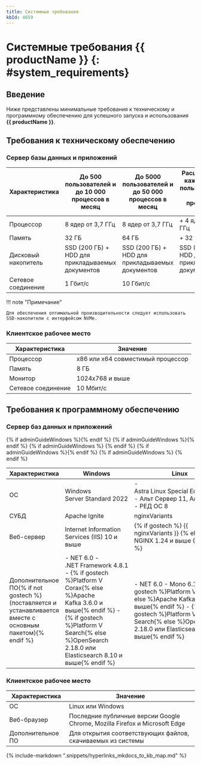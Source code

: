 ```yaml
---
title: Системные требования
kbId: 4659
---
```


# Системные требования {{ productName }} {: #system_requirements}

## Введение

Ниже представлены минимальные требования к техническому и программному обеспечению для успешного запуска и использования **{{ productName }}**.

## Требования к техническому обеспечению

### Сервер базы данных и приложений

| Характеристика | До 500 пользователей и до 10 000 процессов в месяц | До 5000 пользователей и до 50 000 процессов в месяц | Расширение на каждые 4000 пользователей и 30 000 процессов в месяц |
| --- | --- | --- | --- |
| Процессор | 8 ядер от 3,7 ГГц | 8 ядер от 3,7 ГГц | + 4 ядра от 3,7 ГГц |
| Память | 32 ГБ | 64 ГБ | + 32 ГБ |
| Дисковый накопитель | SSD (200 ГБ) + HDD для прикладываемых документов | SSD (200 ГБ) + HDD для прикладываемых документов | SSD (200 ГБ) + HDD для прикладываемых документов |
| Сетевое соединение | 1 Гбит/с | 10 Гбит/с |  |

!!! note "Примечание"

    Для обеспечения оптимальной производительности следует использовать SSD-накопители с интерфейсом NVMe.

### Клиентское рабочее место

| Характеристика | Значение                          |
| ------------------ | --------------------------------- |
| Процессор          | x86 или x64 совместимый процессор |
| Память             | 8 ГБ                              |
| Монитор            | 1024x768 и выше                   |
| Сетевое соединение | 10 Мбит/с                         |

## Требования к программному обеспечению

### Сервер баз данных и приложений

<table markdown="block">
<thead>
<tr>
<th>Характеристика</th>
{% if adminGuideWindows %}<th>Windows</th>{% endif %}
<th>Linux</th>
</tr>
</thead>
<tbody markdown="block">
<tr markdown="block">
<td>ОС</td>
{% if adminGuideWindows %}<td>Windows Server Standard 2022</td>{% endif %}
<td markdown="block">
- Astra Linux Special Edition 1.7.5
- Альт Сервер 11, Альт СП 11
- РЕД ОС 8</td>
</tr>
<tr>
<td>СУБД</td>
{% if adminGuideWindows %}
<td>Apache Ignite</td>
{% endif %}
<td>nginxVariants</td>
</tr>
<tr>
<td>Веб-сервер</td>
{% if adminGuideWindows %}<td>Internet Information Services (IIS) 10 и выше</td>{% endif %}
<td>
{% if gostech %}
{{ nginxVariants }}
{% else %}
NGINX 1.24 и выше
{% endif %}
</td>
</tr>
<tr markdown="block">
<td>Дополнительное ПО{% if not gostech %} (поставляется и устанавливается вместе с основным пакетом){% endif %}</td>
{% if adminGuideWindows %}
<td markdown="block">
- NET 6.0
- .NET Framework 4.8.1
- {% if gostech %}Platform V Corax{% else %}Apache Kafka 3.6.0 и выше{% endif %}
- {% if gostech %}Platform V Search{% else %}OpenSearch 2.18.0 или Elasticsearch 8.10 и выше{% endif %}</td>
{% endif %}
<td markdown="block">
- NET 6.0
- Mono 6.12
- {% if gostech %}Platform V Corax{% else %}Apache Kafka 3.6.0 и выше{% endif %}
- {% if gostech %}Platform V Search{% else %}OpenSearch 2.18.0 или Elasticsearch 8.10 и выше{% endif %}</td>
</tr>
</tbody>
</table>

### Клиентское рабочее место

| Характеристика | Значение                                                                   |
| ------------------ | -------------------------------------------------------------------------- |
| ОС                 | Linux или Windows                                                          |
| Веб-браузер        | Последние публичные версии Google Chrome, Mozilla Firefox и Microsoft Edge |
| Дополнительное ПО  | Для открытия соответствующих файлов, скачиваемых из системы                |

{% include-markdown ".snippets/hyperlinks_mkdocs_to_kb_map.md" %}
